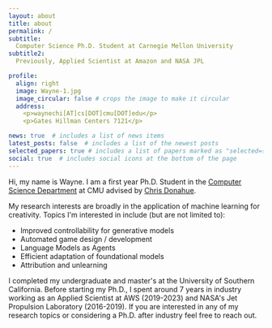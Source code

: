 ```yaml
---
layout: about
title: about
permalink: /
subtitle: 
  Computer Science Ph.D. Student at Carnegie Mellon University   
subtitle2:
  Previously, Applied Scientist at Amazon and NASA JPL

profile:
  align: right
  image: Wayne-1.jpg
  image_circular: false # crops the image to make it circular
  address:
    <p>waynechi[AT]cs[DOT]cmu[DOT]edu</p>  
    <p>Gates Hillman Centers 7121</p>

news: true  # includes a list of news items
latest_posts: false  # includes a list of the newest posts
selected_papers: true # includes a list of papers marked as "selected={true}"
social: true  # includes social icons at the bottom of the page
---
```


Hi, my name is Wayne. I am a first year Ph.D. Student in the [Computer Science Department](https://csd.cmu.edu/) at CMU advised by [Chris Donahue](https://chrisdonahue.com/). 

My research interests are broadly in the application of machine learning for creativity. Topics I'm interested in include (but are not limited to):

- Improved controllability for generative models
- Automated game design / development
- Language Models as Agents
- Efficient adaptation of foundational models
- Attribution and unlearning

I completed my undergraduate and master's at the University of Southern California. Before starting my Ph.D., I spent around 7 years in industry working as an Applied Scientist at AWS (2019-2023) and NASA's Jet Propulsion Laboratory (2016-2019). 
If you are interested in any of my research topics or considering a Ph.D. after industry feel free to reach out.
